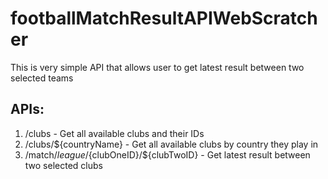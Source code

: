 # footballMatchResultAPIWebScratcher
This is very simple API that allows user to get latest result between two selected teams

## APIs:

1. /clubs - Get all available clubs and their IDs
2. /clubs/${countryName} - Get all available clubs by country they play in
3. /match/${league}/${clubOneID}/${clubTwoID} - Get latest result between two selected clubs
